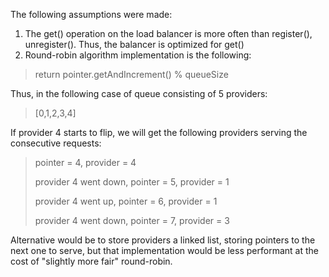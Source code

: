 The following assumptions were made:
1. The get() operation on the load balancer is more often than register(), unregister(). Thus, the balancer is optimized for get()
2. Round-robin algorithm implementation is the following:
> return pointer.getAndIncrement() % queueSize
>
Thus, in the following case of queue consisting of 5 providers:
> [0,1,2,3,4]

If provider 4 starts to flip, we will get the following providers serving the consecutive requests:
 
> pointer = 4, provider = 4
>
> provider 4 went down, pointer = 5, provider = 1
>
> provider 4 went up, pointer = 6, provider = 1
>
> provider 4 went down, pointer = 7, provider = 3

Alternative would be to store providers a linked list, 
storing pointers to the next one to serve, 
but that implementation would be less performant at the cost of "slightly more fair" round-robin.
